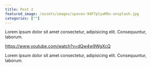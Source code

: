 ```yaml
---
title: Post 2
featured_image: /assets/images/spacex-9dF7pCyaM9s-unsplash.jpg
categories: [""]
---
```


Lorem ipsum dolor sit amet consectetur, adipisicing elit. Consequuntur, laborum.

https://www.youtube.com/watch?v=dQw4w9WgXcQ

Lorem ipsum dolor sit amet consectetur, adipisicing elit. Consequuntur, laborum.
